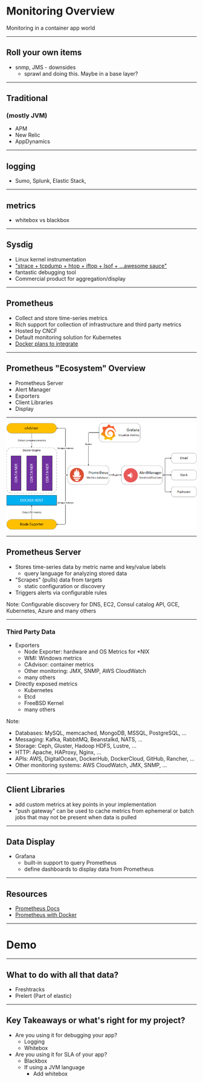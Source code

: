 # Monitoring Overview

Monitoring in a container app world

---

## Roll your own items
   - snmp, JMS
    - downsides
     - sprawl and doing this.  Maybe in a base layer?

---

## Traditional
### (mostly JVM)
   - APM
   - New Relic
   - AppDynamics

---

## logging
   - Sumo, Splunk, Elastic Stack,

---

## metrics
   - whitebox vs blackbox

---

## Sysdig
- Linux kernel instrumentation
- ["strace + tcpdump + htop + iftop + lsof + ...awesome sauce"](https://github.com/draios/sysdig)
- fantastic debugging tool
- Commercial product for aggregation/display

---

## Prometheus
- Collect and store time-series metrics
- Rich support for collection of infrastructure and third party metrics
- Hosted by CNCF
- Default monitoring solution for Kubernetes
- [Docker plans to integrate](https://github.com/moby/moby/issues/27307)

---

## Prometheus "Ecosystem" Overview
- Prometheus Server
- Alert Manager
- Exporters
- Client Libraries
- Display

---

![DockerPrometheus](assets/prometheus-on-docker.png)

---

## Prometheus Server
- Stores time-series data by metric name and key/value labels
  - query language for analyzing stored data
- "Scrapes" (pulls) data from targets
  - static configuration or discovery
- Triggers alerts via configurable rules

Note:
Configurable discovery for DNS, EC2, Consul catalog API, GCE, Kubernetes, Azure and many others

---

### Third Party Data
- Exporters
  - Node Exporter: hardware and OS Metrics for *NIX
  - WMI: Windows metrics
  - CAdvisor: container metrics
  - Other monitoring: JMX, SNMP, AWS CloudWatch
  - many others
- Directly exposed metrics
  - Kubernetes
  - Etcd
  - FreeBSD Kernel
  - many others

Note:

- Databases: MySQL, memcached, MongoDB, MSSQL, PostgreSQL, ...
- Messaging: Kafka, RabbitMQ, Beanstalkd, NATS, ...
- Storage: Ceph, Gluster, Hadoop HDFS, Lustre, ...
- HTTP: Apache, HAProxy, Nginx, ...
- APIs: AWS, DigitalOcean, DockerHub, DockerCloud, GitHub, Rancher, ...
- Other monitoring systems: AWS CloudWatch, JMX, SNMP, ...

---

## Client Libraries
- add custom metrics at key points in your implementation
- "push gateway" can be used to cache metrics from ephemeral or batch jobs that may not be present when data is pulled

---

## Data Display
- Grafana
  - built-in support to query Prometheus
  - define dashboards to display data from Prometheus

---

## Resources
- [Prometheus Docs](https://prometheus.io/docs/introduction/overview/)
- [Prometheus with Docker](https://stefanprodan.com/2016/a-monitoring-solution-for-docker-hosts-containers-and-containerized-services/)

---

# Demo

---

## What to do with all that data?

- Freshtracks
- Prelert (Part of elastic)

---

## Key Takeaways or what's right for my project?
- Are you using it for debugging your app?
   - Logging
   - Whitebox
- Are you using it for SLA of your app?
   - Blackbox
   - If using a JVM language
      - Add whitebox

